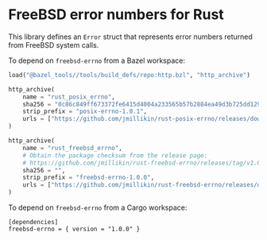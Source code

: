 # FreeBSD error numbers for Rust

This library defines an `Error` struct that represents error numbers
returned from FreeBSD system calls.

To depend on `freebsd-errno` from a Bazel workspace:

```python
load("@bazel_tools//tools/build_defs/repo:http.bzl", "http_archive")

http_archive(
    name = "rust_posix_errno",
    sha256 = "0c86c849ff673372fe6415d4004a233565b57b2884ea49d3b725dd1296cc2529",
    strip_prefix = "posix-errno-1.0.1",
    urls = ["https://github.com/jmillikin/rust-posix-errno/releases/download/v1.0.1/posix-errno-1.0.1.tar.xz"],
)

http_archive(
    name = "rust_freebsd_errno",
    # Obtain the package checksum from the release page:
    # https://github.com/jmillikin/rust-freebsd-errno/releases/tag/v1.0.0
    sha256 = "",
    strip_prefix = "freebsd-errno-1.0.0",
    urls = ["https://github.com/jmillikin/rust-freebsd-errno/releases/download/v1.0.0/freebsd-errno-1.0.0.tar.xz"],
)
```

To depend on `freebsd-errno` from a Cargo workspace:

```
[dependencies]
freebsd-errno = { version = "1.0.0" }
```
